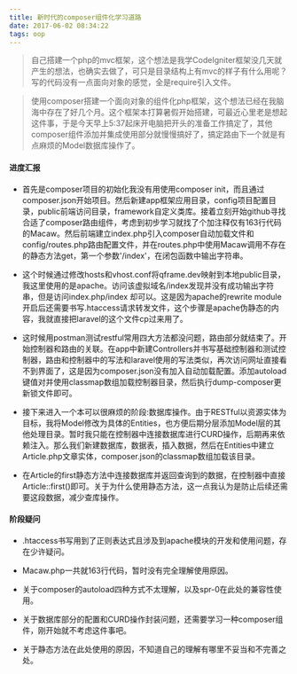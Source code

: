 ```yaml
---
title: 新时代的composer组件化学习道路
date: 2017-06-02 08:34:22
tags: oop
---
```


> 自己搭建一个php的mvc框架，这个想法是我学CodeIgniter框架没几天就产生的想法，也确实去做了，可只是目录结构上有mvc的样子有什么用呢？写的代码没有一点面向对象的感觉，全是require引入文件。

> 使用composer搭建一个面向对象的组件化php框架，这个想法已经在我脑海中存在了好几个月。这个框架本打算暑假开始搭建，可最近心里老是想起这件事，于是今天早上5:37起床开电脑把开头的准备工作搞定了，其他composer组件添加并集成使用部分就慢慢搞好了，搞定路由下一个就是有点麻烦的Model数据库操作了。

<!-- more -->

#### 进度汇报

- 首先是composer项目的初始化我没有用使用composer init，而且通过composer.json开始项目。然后新建app框架应用目录，config项目配置目录，public前端访问目录，framework自定义类库。接着立刻开始github寻找合适了composer路由组件，考虑到初步学习就找了个加注释仅有163行代码的Macaw。然后前端建立index.php引入composer自动加载文件和config/routes.php路由配置文件，并在routes.php中使用Macaw调用不存在的静态方法get，第一个参数'/index'，在闭包函数中输出字符串。

- 这个时候通过修改hosts和vhost.conf将qframe.dev映射到本地public目录，我这里使用的是apache。访问该虚拟域名/index发现并没有成功输出字符串，但是访问index.php/index 却可以。这是因为apache的rewrite module开启后还需要书写.htaccess请求转发文件，这个步骤是apache伪静态的内容，我就直接把laravel的这个文件cp过来用了。

- 这时候用postman测试restful常用四大方法都没问题，路由部分就结束了。开始控制器和路由的关联。在app中新建Controllers并书写基础控制器和测试控制器，路由和控制器中的写法和laravel使用的写法类似，再次访问网址直接看不到界面了，这是因为composer.json没有加入自动加载配置。添加autoload键值对并使用classmap数组加载控制器目录，然后执行dump-composer更新锁文件即可。

- 接下来进入一个本可以很麻烦的阶段:数据库操作。由于RESTful以资源实体为目标，我将Model修改为具体的Entities，也方便后期分层添加Model层的其他处理目录。暂时我只能在控制器中连接数据库进行CURD操作，后期再来依赖注入。那么我们新建数据库，数据表，插入数据，然后在Entities中建立Article.php文章实体，composer.json的classmap数组加载该目录。

- 在Article的first静态方法中连接数据库并返回查询到的数据，在控制器中直接Article::first()即可。关于为什么使用静态方法，这一点我认为是防止后续还需要这段数据，减少查库操作。

#### 阶段疑问

- .htaccess书写用到了正则表达式且涉及到apache模块的开发和使用问题，存在少许疑问。

- Macaw.php一共就163行代码，暂时没有完全理解使用原因。

- 关于composer的autoload四种方式不太理解，以及spr-0在此处的兼容性使用。

- 关于数据库部分的配置和CURD操作封装问题，还需要学习一种composer组件，刚开始就不考虑这件事吧。

- 关于静态方法在此处使用的原因，不知道自己的理解有哪里不妥当和不完善之处。